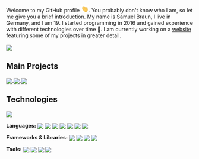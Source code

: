 Welcome to my GitHub profile <img src="https://raw.githubusercontent.com/MindLabor/MindLabor/master/wave.gif" width="20px">. You probably don't know who I am, so let me give you a brief introduction. My name is Samuel Braun, I live in Germany, and I am 19. I started programming in 2016 and gained experience with different technologies over time 🧰. I am currently working on a <a href="https://mindlabor.dev">website</a> featuring some of my projects in greater detail. 


<img align="center" src="https://github-readme-stats.vercel.app/api?username=MindLabor&hide=contribs,prs&count_private=true&show_icons=true" />



## Main Projects
<a href="https://github.com/MindLabor/Blog">
  <img align="center" style="flex: 1;" src="https://github-readme-stats.vercel.app/api/pin/?username=MindLabor&repo=Blog" />
</a>

<a href="https://github.com/MindLabor/Skadi">
  <img align="center" style="flex: 1;" src="https://github-readme-stats.vercel.app/api/pin/?username=MindLabor&repo=Skadi" />
</a>

<a href="https://github.com/MindLabor/Frac">
  <img align="center" style="flex: 1;" src="https://github-readme-stats.vercel.app/api/pin/?username=MindLabor&repo=Frac" />
</a>




## Technologies
<img align="center" src="https://github-readme-stats.vercel.app/api/top-langs/?username=MindLabor&hide=TSQL&layout=compact" />


**Languages:**
<a><img align="center" src="https://img.shields.io/badge/-HTML5-24292e?style=for-the-badge&logo=HTML5&logoColor=white" />
</a>
<a><img align="center" src="https://img.shields.io/badge/-CSS3-24292e?style=for-the-badge&logo=CSS3&logoColor=white" />
</a>
<a><img align="center" src="https://img.shields.io/badge/-Javascript-24292e?style=for-the-badge&logo=javascript&logoColor=white" />
</a>
<a><img align="center" src="https://img.shields.io/badge/-Typescript-24292e?style=for-the-badge&logo=typescript&logoColor=white" />
</a>
<a><img align="center" src="https://img.shields.io/badge/-Python-24292e?style=for-the-badge&logo=python&logoColor=white" />
</a>
<a><img align="center" src="https://img.shields.io/badge/-PHP-24292e?style=for-the-badge&logo=php&logoColor=white" />
</a>
<a><img align="center" src="https://img.shields.io/badge/-Java-24292e?style=for-the-badge&logo=java&logoColor=white" />
</a>

**Frameworks & Libraries:**
<a><img align="center" src="https://img.shields.io/badge/-Angular-24292e?style=for-the-badge&logo=angular&logoColor=white" />
</a>
<a><img align="center" src="https://img.shields.io/badge/-Processing-24292e?style=for-the-badge&logo=processing&logoColor=white" />
</a>
<a><img align="center" src="https://img.shields.io/badge/-jQuery-24292e?style=for-the-badge&logo=jquery&logoColor=white" />
</a>
<a><img align="center" src="https://img.shields.io/badge/-Lodash-24292e?style=for-the-badge&logo=lodash&logoColor=white" />
</a>

**Tools:**
<a><img align="center" src="https://img.shields.io/badge/-VS%20Code-24292e?style=for-the-badge&logo=visual-studio-code&logoColor=white" />
</a>
<a><img align="center" src="https://img.shields.io/badge/-Intellij%20Idea-24292e?style=for-the-badge&logo=intellij-idea&logoColor=white" />
</a>
<a><img align="center" src="https://img.shields.io/badge/-Eclipse-24292e?style=for-the-badge&logo=eclipse&logoColor=white" />
</a>
<a><img align="center" src="https://img.shields.io/badge/-Figma-24292e?style=for-the-badge&logo=figma&logoColor=white" />
</a>


